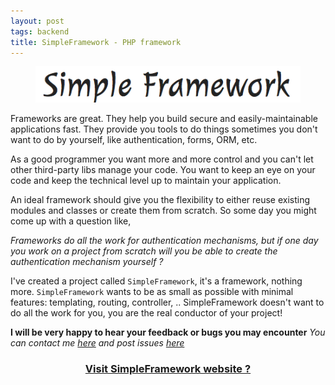 ```yaml
---
layout: post
tags: backend
title: SimpleFramework - PHP framework
---
```


<figure>
    <a title="visit SimpleFramework website" target="_blank" href="http://simple-php-framework.org/">
        <img alt="Simple framework logo" src="/assets/images/2011-simple-php-framework/sf-logo.png" />
    </a>
</figure>

Frameworks are great. They help you build secure and easily-maintainable applications fast. They provide you tools to do things sometimes you don't want to do by yourself, like authentication, forms, ORM, etc. 

As a good programmer you want more and more control and you can't let other third-party libs manage your code. You want to keep an eye on your code and keep the technical level up to maintain your application. 

An ideal framework should give you the flexibility to either reuse existing modules and classes or create them from scratch. So some day you might come up with a question like,

_Frameworks do all the work for authentication mechanisms, but if one day you work on a project from scratch will you be able to create the authentication mechanism yourself ?_

I've created a project called `SimpleFramework`, it's a framework, nothing more. `SimpleFramework` wants to be as small as possible with minimal features: templating, routing, controller, .. SimpleFramework doesn't want to do all the work for you, you are the real conductor of your project!

__I will be very happy to hear your feedback or bugs you may encounter__
_You can contact me [here](/about) and post issues [here](https://github.com/gordonslondon/SimpleFramework/issues/new)_

<div style="text-align:center">
<h3><a target="_blank" href="http://simple-php-framework.org/">Visit SimpleFramework website ?</a></h3>
</div>

